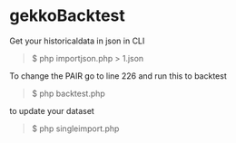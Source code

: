 # gekkoBacktest
Get your historicaldata in json in CLI

> $ php importjson.php > 1.json

To change the PAIR go to line 226 and run this to backtest

> $ php backtest.php 

to update your dataset

> $ php singleimport.php

